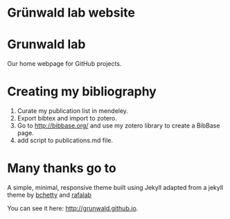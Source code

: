 # Grünwald lab website


# Grunwald lab

Our home webpage for GitHub projects.

# Creating my bibliography

1. Curate my publication list in mendeley.
2. Export bibtex and import to zotero.
3. Go to http://bibbase.org/ and use my zotero library to create a BibBase page.
4. add script to publications.md file.

# Many thanks go to

A simple, minimal, responsive theme built using Jekyll adapted from a jekyll theme by [bchetty](https://github.com/bchetty/jekyllBasic) and [rafalab](http://rafalab.github.io)

You can see it here: http://grunwald.github.io.
